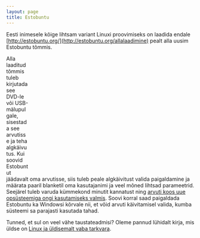 ```yaml
---
layout: page
title: Estobuntu
---
```


Eesti inimesele kõige lihtsam variant Linuxi proovimiseks on laadida endale
[http://estobuntu.org/](http://estobuntu.org/allalaadimine) pealt alla uusim
Estobuntu tõmmis.

<div style="float:right; margin-left: 20px; z-index: 0;">
    <object width="425" height="319" align="right">
        <param name="movie" value="http://www.youtube.com/v/bW7aDvn3q3s?version=3&autohide=1&autoplay=1&&showinfo=0"></param>
        <param name="allowScriptAccess" value="always"></param>
        <param name="allowFullScreen" value="true"></param>
        <embed
            src="http://www.youtube.com/v/bW7aDvn3q3s?version=3&autohide=1&autoplay=1&showinfo=0&modestbranding=1"
            type="application/x-shockwave-flash"
            allowscriptaccess="always"
            allowfullscreen="true"
            width="425"
            height="319">
        </embed>
    </object>
</div>

Alla laaditud tõmmis tuleb kirjutada see DVD-le või USB-mälupulgale, sisestada
see arvutisse ja teha algkäivutus. Kui soovid Estobuntut jäädavalt oma arvutisse,
siis tuleb peale algkäivitust valida paigaldamine ja määrata paaril blanketil
oma kasutajanimi ja veel mõned lihtsad parameetrid. Seejärel tuleb varuda
kümmekond minutit kannatust ning
[arvuti koos uue opsüsteemiga ongi kasutamiseks valmis](http://juhend.estobuntu.org/).
Soovi korral saad paigaldada Estobuntu ka Windowsi kõrvale nii, et võid arvuti
käivitamisel valida, kumba süsteemi sa parajasti kasutada tahad.

Tunned, et sul on veel vähe taustateadmisi? Oleme pannud lühidalt kirja, mis
üldse on [Linux ja üldisemalt vaba tarkvara](pingviin.html).

